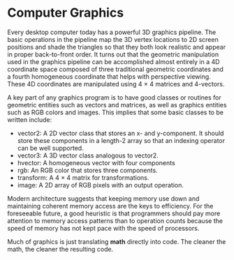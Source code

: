 # Computer Graphics

Every desktop computer today has a powerful 3D graphics pipeline. The basic operations in the pipeline map the 3D vertex locations to 2D screen positions and shade the triangles so that they both look realistic and appear in proper back-to-front order. It turns out that the geometric manipulation used in the graphics pipeline can be accomplished almost entirely in a 4D coordinate space composed of three traditional geometric coordinates and a fourth homogeneous coordinate that helps with perspective viewing. These 4D coordinates are manipulated using 4 × 4 matrices and 4-vectors.

A key part of any graphics program is to have good classes or routines for geometric entities such as vectors and matrices, as well as graphics entities such as RGB colors and images. This implies that some basic classes to be written include:

* vector2: A 2D vector class that stores an x- and y-component. It should store these components in a length-2 array so that an indexing operator can be well supported.
* vector3: A 3D vector class analogous to vector2.
* hvector: A homogeneous vector with four components
* rgb: An RGB color that stores three components.
* transform: A 4 × 4 matrix for transformations.
* image: A 2D array of RGB pixels with an output operation.

Modern architecture suggests that keeping memory use down and maintaining coherent memory access are the keys to efficiency. For the foreseeable future, a good heuristic is that programmers should pay more attention to memory access patterns than to operation counts because the speed of memory has not kept pace with the speed of processors.

Much of graphics is just translating **math** directly into code. The cleaner the math, the cleaner the resulting code.

